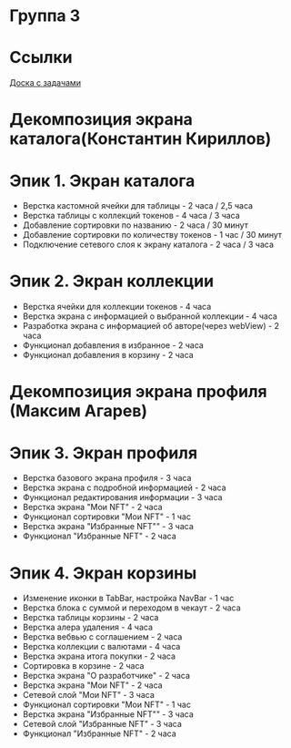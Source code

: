 <!--# Группа 3-->
# Группа 3

# Ссылки
[Доска с задачами](https://github.com/users/SysoevAndrey/projects/1/views/1)

# Декомпозиция экрана каталога(Константин Кириллов)

# Эпик 1. Экран каталога

- Верстка кастомной ячейки для таблицы - 2 часа / 2,5 часа
- Верстка таблицы с коллекций токенов - 4 часа / 3 часа
- Добавление сортировки по названию - 2 часа / 30 минут
- Добавление сортировки по количеству токенов - 1 час / 30 минут
- Подключение сетевого слоя к экрану каталога - 2 часа / 3 часа

# Эпик 2. Экран коллекции

- Верстка ячейки для коллекции токенов - 4 часа
- Верстка экрана с информацией о выбранной коллекции - 4 часа
- Разработка экрана с информацией об авторе(через webView) - 2 часа
- Функционал добавления в избранное - 2 часа
- Функционал добавления в корзину - 2 часа
# Декомпозиция экрана профиля (Максим Агарев)

# Эпик 3. Экран профиля

- Верстка базового экрана профиля - 3 часа
- Верстка экрана с подробной информацией - 2 часа
- Функционал редактирования информации - 3 часа
- Верстка экрана "Мои NFT" - 2 часа
- Функционал сортировки "Мои NFT" - 1 час
- Верстка экрана "Избранные NFT"" - 3 часа
- Функционал "Избранные NFT" - 2 часа

# Эпик 4. Экран корзины

- Изменение иконки в TabBar, настройка NavBar - 1 час
- Верстка блока с суммой и переходом в чекаут - 2 часа
- Верстка таблицы корзины - 2 часа
- Верстка алера удаления - 4 часа
- Верстка вебвью с соглашением - 2 часа
- Верстка коллекции с валютами - 4 часа
- Верстка экрана итога покупки - 2 часа
- Сортировка в корзине - 2 часа
- Верстка экрана "О разработчике" - 2 часа
- Верстка экрана "Мои NFT" - 2 часа
- Сетевой слой "Мои NFT" - 3 часа
- Функционал сортировки "Мои NFT" - 1 час
- Верстка экрана "Избранные NFT"" - 3 часа
- Сетевой слой "Избранные NFT" - 3 часа
- Функционал "Избранные NFT" - 2 часа

